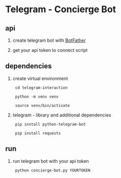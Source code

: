 
<h1>Telegram - Concierge Bot</h1>

<h2> api</h2>

 1) create telegram bot with <a href="https://t.me/botfather">BotFather</a>

 2) get your api token to connect script 

<h2> dependencies </h2>

 1) create virtual environment

         cd telegram-interaction

         python -m venv venv

         source venv/bin/activate

 2) telegram - library and additional dependencies

         pip install python-telegram-bot

         pip install requests

<h2> run </h2>

 1) run telegram bot with your api token

         python concierge-bot.py YOURTOKEN
